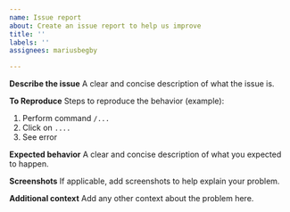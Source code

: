 ```yaml
---
name: Issue report
about: Create an issue report to help us improve
title: ''
labels: ''
assignees: mariusbegby

---
```


**Describe the issue**
A clear and concise description of what the issue is.

**To Reproduce**
Steps to reproduce the behavior (example):
1. Perform command  `/...`
2. Click on `....`
3. See error

**Expected behavior**
A clear and concise description of what you expected to happen.

**Screenshots**
If applicable, add screenshots to help explain your problem.

**Additional context**
Add any other context about the problem here.
